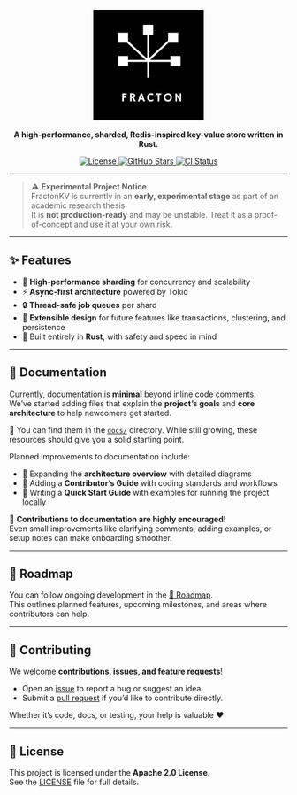 <p align="center">
  <img src="./public/logo-dark.png" alt="FractonKV Logo" width="200"/>
</p>
<p align="center">
  <b>A high-performance, sharded, Redis-inspired key-value store written in Rust.</b>
</p>
<p align="center">
  <a href="https://github.com/fracton-org/fractonkv/blob/main/LICENSE">
    <img src="https://img.shields.io/github/license/fracton-org/fractonkv?style=flat-square" alt="License"/>
  </a>
  <a href="https://github.com/fracton-org/fractonkv/stargazers">
    <img src="https://img.shields.io/github/stars/fracton-org/fractonkv?style=flat-square" alt="GitHub Stars"/>
  </a>
  <a href="https://github.com/fracton-org/fractonkv/actions">
    <img src="https://img.shields.io/github/actions/workflow/status/fracton-org/fractonkv/ci.yml?style=flat-square" alt="CI Status"/>
  </a>
</p>

---

> ⚠️ **Experimental Project Notice**  
> FractonKV is currently in an **early, experimental stage** as part of an academic research thesis.  
> It is **not production-ready** and may be unstable. Treat it as a proof-of-concept and use it at your own risk.

---

## ✨ Features

- 🚀 **High-performance sharding** for concurrency and scalability
- ⚡ **Async-first architecture** powered by Tokio
- 🔒 **Thread-safe job queues** per shard
- 🧩 **Extensible design** for future features like transactions, clustering, and persistence
- 🦀 Built entirely in **Rust**, with safety and speed in mind

---

## 📄 Documentation

Currently, documentation is **minimal** beyond inline code comments.  
We’ve started adding files that explain the **project’s goals** and **core architecture** to help newcomers get started.

📂 You can find them in the [`docs/`](./docs/) directory. While still growing, these resources should give you a solid
starting point.

Planned improvements to documentation include:

- 📐 Expanding the **architecture overview** with detailed diagrams
- 📝 Adding a **Contributor’s Guide** with coding standards and workflows
- 🚀 Writing a **Quick Start Guide** with examples for running the project locally

📢 **Contributions to documentation are highly encouraged!**  
Even small improvements like clarifying comments, adding examples, or setup notes can make onboarding smoother.

---

## 👣 Roadmap

You can follow ongoing development in the [📌 Roadmap](./docs/roadmap.md).  
This outlines planned features, upcoming milestones, and areas where contributors can help.

---

## 🤝 Contributing

We welcome **contributions, issues, and feature requests**!

- Open an [issue](https://github.com/fracton-org/fractonkv/issues) to report a bug or suggest an idea.
- Submit a [pull request](https://github.com/fracton-org/fractonkv/pulls) if you’d like to contribute directly.

Whether it’s code, docs, or testing, your help is valuable ❤️

---

## 📜 License

This project is licensed under the **Apache 2.0 License**.  
See the [LICENSE](./LICENSE) file for full details.
